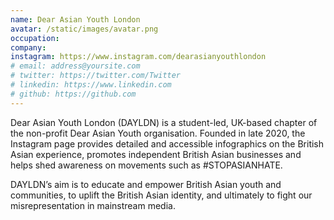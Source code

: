 ```yaml
---
name: Dear Asian Youth London
avatar: /static/images/avatar.png
occupation: 
company: 
instagram: https://www.instagram.com/dearasianyouthlondon
# email: address@yoursite.com
# twitter: https://twitter.com/Twitter
# linkedin: https://www.linkedin.com
# github: https://github.com
---
```


Dear Asian Youth London (DAYLDN) is a student-led, UK-based chapter of the non-profit Dear Asian Youth organisation. Founded in late 2020, the Instagram page provides detailed and accessible infographics on the British Asian experience, promotes independent British Asian businesses and helps shed awareness on movements such as #STOPASIANHATE.

DAYLDN’s aim is to educate and empower British Asian youth and communities, to uplift the British Asian identity, and ultimately to fight our misrepresentation in mainstream media.
